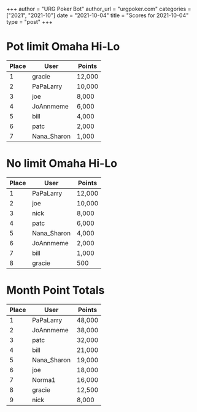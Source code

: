 +++
author = "URG Poker Bot"
author_url = "urgpoker.com"
categories = ["2021", "2021-10"]
date = "2021-10-04"
title = "Scores for 2021-10-04"
type = "post"
+++
# Pot limit Omaha Hi-Lo

| Place | User | Points |
|-------|------|--------|
| 1 | gracie | 12,000 |
| 2 | PaPaLarry | 10,000 |
| 3 | joe | 8,000 |
| 4 | JoAnnmeme | 6,000 |
| 5 | bill | 4,000 |
| 6 | patc | 2,000 |
| 7 | Nana_Sharon | 1,000 |

# No limit Omaha Hi-Lo

| Place | User | Points |
|-------|------|--------|
| 1 | PaPaLarry | 12,000 |
| 2 | joe | 10,000 |
| 3 | nick | 8,000 |
| 4 | patc | 6,000 |
| 5 | Nana_Sharon | 4,000 |
| 6 | JoAnnmeme | 2,000 |
| 7 | bill | 1,000 |
| 8 | gracie | 500 |

# Month Point Totals

| Place | User | Points |
|-------|------|--------|
| 1 | PaPaLarry | 48,000 |
| 2 | JoAnnmeme | 38,000 |
| 3 | patc | 32,000 |
| 4 | bill | 21,000 |
| 5 | Nana_Sharon | 19,000 |
| 6 | joe | 18,000 |
| 7 | Norma1 | 16,000 |
| 8 | gracie | 12,500 |
| 9 | nick | 8,000 |
